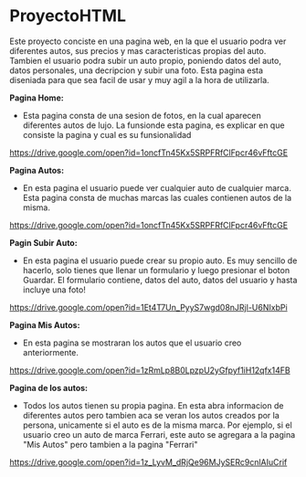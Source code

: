 # ProyectoHTML

Este proyecto conciste en una pagina web, en la que el usuario podra ver diferentes autos, sus precios y mas caracteristicas propias del auto. Tambien el usuario podra subir un auto propio, poniendo datos del auto, datos personales, una decripcion y subir una foto. Esta pagina esta diseniada para que sea facil de usar y muy agil a la hora de utilizarla.

**Pagina Home:**
- Esta pagina consta de una sesion de fotos, en la cual aparecen diferentes autos de lujo. La funsionde esta pagina, es explicar en que consiste la pagina y cual es su funsionalidad

https://drive.google.com/open?id=1oncfTn45Kx5SRPFRfClFpcr46vFftcGE

**Pagina Autos:**
- En esta pagina el usuario puede ver cualquier auto de cualquier marca. Esta pagina consta de muchas marcas las cuales contienen autos de la misma.

https://drive.google.com/open?id=1oncfTn45Kx5SRPFRfClFpcr46vFftcGE

**Pagin Subir Auto:**
- En esta pagina el usuario puede crear su propio auto. Es muy sencillo de hacerlo, solo tienes que llenar un formulario y luego presionar el boton Guardar. El formulario contiene, datos del auto, datos del usuario y hasta incluye una foto!

https://drive.google.com/open?id=1Et4T7Un_PyyS7wgd08nJRjl-U6NIxbPi

**Pagina Mis Autos:**

- En esta pagina se mostraran los autos que el usuario creo anteriormente.

https://drive.google.com/open?id=1zRmLp8B0LpzpU2yGfpyf1iH12qfx14FB

**Pagina de los autos:**
- Todos los autos tienen su propia pagina. En esta abra informacion de diferentes autos pero tambien aca se veran los autos creados por la persona, unicamente si el auto es de la misma marca. Por ejemplo, si el usuario creo un auto de marca Ferrari, este auto se agregara a la pagina "Mis Autos" pero tambien a la pagina "Ferrari"


https://drive.google.com/open?id=1z_LyvM_dRjQe96MJySERc9cnlAIuCrif
